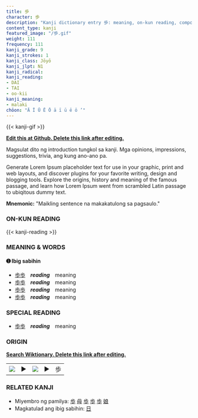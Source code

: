 ```yaml
---
title: 歩
character: 歩
description: "Kanji dictionary entry 歩: meaning, on-kun reading, compounds, origin, related kanji"
content_type: kanji
featured_image: "/歩.gif"
weight: 111
frequency: 111
kanji_grade: 9
kanji_strokes: 1
kanji_class: Jōyō
kanji_jlpt: N1
kanji_radical: 
kanji_reading: 
- DAI
- TAI
- oo-kii
kanji_meaning:
- malaki
chōon: "Ā Ī Ū Ē Ō ā ī ū ē ō ’"
---
```

[//]: # (Don't edit the line below. Kanji animated GIF code is automatically generated.)
{{< kanji-gif >}}

[//]: # (Edit below this line.)

**[Edit this at Github. Delete this link after editing.](https://github.com/tim0g/tim/tree/main/content/kanji/歩/index.md)**

Magsulat dito ng introduction tungkol sa kanji. Mga opinions, impressions, suggestions, trivia, ang kung ano-ano pa.

Generate Lorem Ipsum placeholder text for use in your graphic, print and web layouts, and discover plugins for your favorite writing, design and blogging tools. Explore the origins, history and meaning of the famous passage, and learn how Lorem Ipsum went from scrambled Latin passage to ubiqitous dummy text.
 
**Mnemonic:** "Maikling sentence na makakatulong sa pagsaulo."

### ON-KUN READING

[//]: # (Don't edit the line below. ON-KUN READING code is automatically generated.)
{{< kanji-reading >}}

### MEANING & WORDS

#### ➊ **Ibig sabihin**
  - [歩](../歩)[歩](../歩)　***reading***　meaning
  - [歩](../歩)[歩](../歩)　***reading***　meaning
  - [歩](../歩)[歩](../歩)　***reading***　meaning
  - [歩](../歩)[歩](../歩)　***reading***　meaning

### SPECIAL READING
  - [歩](../歩)[歩](../歩)　***reading***　meaning

### ORIGIN

**[Search Wiktionary. Delete this link after editing.](https://wiktionary.org/wiki/歩)**
<table class="kanji-table"><tr><td>
<img src="60px-歩-bronze.svg.png">
</td><td>▶</td><td>
<img src="60px-歩-oracle.svg.png">
</td><td>▶</td>
<td class="kanji-origin">歩</td>
</tr></table>

### RELATED KANJI
- Miyembro ng pamilya: [歩](../歩) [母](../母) [歩](../歩) [歩](../歩) [歩](../歩) [娘](../娘)
- Magkatulad ang ibig sabihin: [日](../日)

